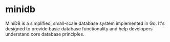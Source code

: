 # minidb
MiniDB is a simplified, small-scale database system implemented in Go. It's designed to provide basic database functionality and help developers understand core database principles.
